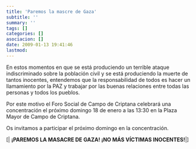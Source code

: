 ```yaml
---
title: 'Paremos la mascre de Gaza'
subtitle: ''
summary: ''
tags: []
categories: []
asociacion: []
date: 2009-01-13 19:41:46
lastmod:
---
```


En estos momentos en que se está produciendo un terrible ataque indiscriminado sobre la población civil y se está produciendo la muerte de tantos inocentes, entendemos que la responsabilidad de todos es hacer un llamamiento por la PAZ y trabajar por las buenas relaciones entre todas las personas y todos los pueblos.

Por este motivo el Foro Social de Campo de Criptana celebrará una concentración el próximo domingo 18 de enero a las 13:30 en la Plaza Mayor de Campo de Criptana.

Os invitamos a participar el próximo domingo en la concentración.

[|
**¡PAREMOS LA MASACRE DE GAZA! ¡NO MÁS VÍCTIMAS INOCENTES!**|] 

